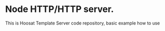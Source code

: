 # Node HTTP/HTTP server.

This is Hoosat Template Server code repository, basic example how to use 

